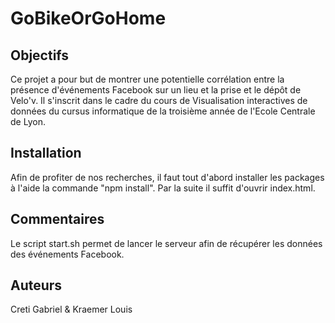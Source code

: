 # GoBikeOrGoHome

## Objectifs

Ce projet a pour but de montrer une potentielle corrélation entre la présence d'événements Facebook sur un lieu et la prise et le dépôt de Velo'v. 
Il s'inscrit dans le cadre du cours de Visualisation interactives de données du cursus informatique de la troisième année de l'Ecole Centrale de Lyon.

## Installation

Afin de profiter de nos recherches, il faut tout d'abord installer les packages à l'aide la commande "npm install". Par la suite il suffit d'ouvrir index.html.

## Commentaires

Le script start.sh permet de lancer le serveur afin de récupérer les données des événements Facebook.

## Auteurs

Creti Gabriel & Kraemer Louis

